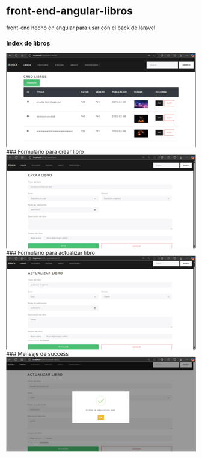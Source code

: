 # front-end-angular-libros
front-end hecho en angular para usar con el back de laravel


### Index de libros 
<img src="public/images/p1.png" alt="p1">
### Formulario para crear libro
<img src="public/images/p2.png" alt="p2">
### Formulario para actualizar libro
<img src="public/images/p3.png" alt="p3">
### Mensaje de success
<img src="public/images/p4.png" alt="p4">
